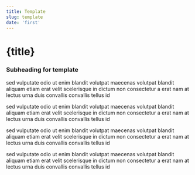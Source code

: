 ```yaml
---
title: Template
slug: template
date: 'first'
---
```


<script>
  import Card from '../lib/Card.svelte'
  import './posts.css'
</script>

<Card>
  <div class="flow">
    <h1>{title}</h1>
    <h3>Subheading for template</h3>
    <p>sed vulputate odio ut enim blandit volutpat maecenas volutpat blandit aliquam etiam erat velit scelerisque in dictum non consectetur a erat nam at lectus urna duis convallis convallis tellus id</p>
    <p>sed vulputate odio ut enim blandit volutpat maecenas volutpat blandit aliquam etiam erat velit scelerisque in dictum non consectetur a erat nam at lectus urna duis convallis convallis tellus id</p>
    <p>sed vulputate odio ut enim blandit volutpat maecenas volutpat blandit aliquam etiam erat velit scelerisque in dictum non consectetur a erat nam at lectus urna duis convallis convallis tellus id</p>
    <p>sed vulputate odio ut enim blandit volutpat maecenas volutpat blandit aliquam etiam erat velit scelerisque in dictum non consectetur a erat nam at lectus urna duis convallis convallis tellus id</p>
  </div>
</Card>